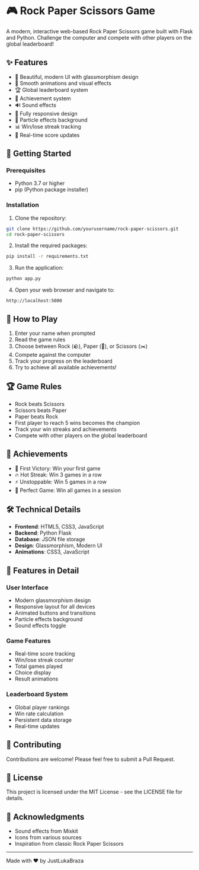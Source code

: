 # 🎮 Rock Paper Scissors Game

A modern, interactive web-based Rock Paper Scissors game built with Flask and Python. Challenge the computer and compete with other players on the global leaderboard!

## ✨ Features

- 🎯 Beautiful, modern UI with glassmorphism design
- 🎨 Smooth animations and visual effects
- 🏆 Global leaderboard system
- 🎉 Achievement system
- 🔊 Sound effects
- 📱 Fully responsive design
- 🌟 Particle effects background
- 📊 Win/lose streak tracking
- 🎯 Real-time score updates

## 🚀 Getting Started

### Prerequisites
- Python 3.7 or higher
- pip (Python package installer)

### Installation

1. Clone the repository:
```bash
git clone https://github.com/yourusername/rock-paper-scissors.git
cd rock-paper-scissors
```

2. Install the required packages:
```bash
pip install -r requirements.txt
```

3. Run the application:
```bash
python app.py
```

4. Open your web browser and navigate to:
```
http://localhost:5000
```

## 🎯 How to Play

1. Enter your name when prompted
2. Read the game rules
3. Choose between Rock (🪨), Paper (📄), or Scissors (✂️)
4. Compete against the computer
5. Track your progress on the leaderboard
6. Try to achieve all available achievements!

## 🏆 Game Rules

- Rock beats Scissors
- Scissors beats Paper
- Paper beats Rock
- First player to reach 5 wins becomes the champion
- Track your win streaks and achievements
- Compete with other players on the global leaderboard

## 🎉 Achievements

- 🥇 First Victory: Win your first game
- 🔥 Hot Streak: Win 3 games in a row
- ⚡ Unstoppable: Win 5 games in a row
- 💫 Perfect Game: Win all games in a session

## 🛠️ Technical Details

- **Frontend**: HTML5, CSS3, JavaScript
- **Backend**: Python Flask
- **Database**: JSON file storage
- **Design**: Glassmorphism, Modern UI
- **Animations**: CSS3, JavaScript

## 📱 Features in Detail

### User Interface
- Modern glassmorphism design
- Responsive layout for all devices
- Animated buttons and transitions
- Particle effects background
- Sound effects toggle

### Game Features
- Real-time score tracking
- Win/lose streak counter
- Total games played
- Choice display
- Result animations

### Leaderboard System
- Global player rankings
- Win rate calculation
- Persistent data storage
- Real-time updates

## 🤝 Contributing

Contributions are welcome! Please feel free to submit a Pull Request.

## 📄 License

This project is licensed under the MIT License - see the LICENSE file for details.

## 🙏 Acknowledgments

- Sound effects from Mixkit
- Icons from various sources
- Inspiration from classic Rock Paper Scissors

---

Made with ❤️ by JustLukaBraza